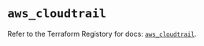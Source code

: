 # `aws_cloudtrail`

Refer to the Terraform Registory for docs: [`aws_cloudtrail`](https://registry.terraform.io/providers/hashicorp/aws/5.23.0/docs/resources/cloudtrail).
